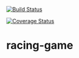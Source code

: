 [![Build Status](https://travis-ci.org/kdwinck/racing-game.svg?branch=master)](https://travis-ci.org/kdwinck/racing-game)

[![Coverage Status](https://coveralls.io/repos/github/kdwinck/racing-game/badge.svg?branch=master)](https://coveralls.io/github/kdwinck/racing-game?branch=master)

# racing-game
